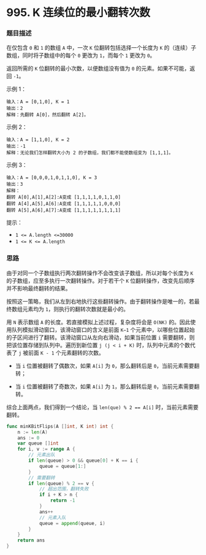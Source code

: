 # 995. K 连续位的最小翻转次数

### 题目描述

在仅包含 `0` 和 `1` 的数组 `A` 中，一次 `K` 位翻转包括选择一个长度为 `K` 的（连续）子数组，同时将子数组中的每个 `0` 更改为 `1`，而每个 `1` 更改为 `0`。

返回所需的 `K` 位翻转的最小次数，以便数组没有值为 `0` 的元素。如果不可能，返回 `-1`。



示例 1：

```
输入：A = [0,1,0], K = 1
输出：2
解释：先翻转 A[0]，然后翻转 A[2]。
```

示例 2：

```
输入：A = [1,1,0], K = 2
输出：-1
解释：无论我们怎样翻转大小为 2 的子数组，我们都不能使数组变为 [1,1,1]。
```
示例 3：

```
输入：A = [0,0,0,1,0,1,1,0], K = 3
输出：3
解释：
翻转 A[0],A[1],A[2]:A变成 [1,1,1,1,0,1,1,0]
翻转 A[4],A[5],A[6]:A变成 [1,1,1,1,1,0,0,0]
翻转 A[5],A[6],A[7]:A变成 [1,1,1,1,1,1,1,1]
```

提示：

- `1 <= A.length <=30000`
- `1 <= K <= A.length`


### 思路

由于对同一个子数组执行两次翻转操作不会改变该子数组，所以对每个长度为 `K` 的子数组，应至多执行一次翻转操作。对于若干个 `K` 位翻转操作，改变先后顺序并不影响最终翻转的结果。

按照这一策略，我们从左到右地执行这些翻转操作。由于翻转操作是唯一的，若最终数组元素均为 `1`，则执行的翻转次数就是最小的。

用 `N` 表示数组 `A` 的长度。若直接模拟上述过程，复杂度将会是 `O(NK)` 的。因此使用队列模拟滑动窗口，该滑动窗口的含义是前面 `K−1` 个元素中，以哪些位置起始的子区间进行了翻转。该滑动窗口从左向右滑动，如果当前位置 `i` 需要翻转，则把该位置存储到队列中。遍历到新位置 `j (j < i + K)` 时，队列中元素的个数代表了 `j` 被前面 `K - 1` 个元素翻转的次数。

- 当 `i` 位置被翻转了偶数次，如果 `A[i]` 为 `0`，那么翻转后是 `0`，当前元素需要翻转；

- 当 `i` 位置被翻转了奇数次，如果 `A[i]` 为 `1`，那么翻转后是 `0`，当前元素需要翻转。


综合上面两点，我们得到一个结论，当 `len(que) % 2 == A[i]` 时，当前元素需要翻转。

```go
func minKBitFlips(A []int, K int) int {
    n := len(A)
    ans := 0
    var queue []int
    for i, v := range A {
        // 元素出队
        if len(queue) > 0 && queue[0] + K == i {
            queue = queue[1:]
        }
        // 需要翻转
        if len(queue) % 2 == v {
            // 超出范围，翻转失败
            if i + K > n {
                return -1
            }
            ans++
            // 元素入队
            queue = append(queue, i)
        }
    }
    return ans
}
```

